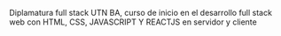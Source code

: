 Diplamatura full stack UTN BA, curso de inicio en el desarrollo full stack web con HTML, CSS, JAVASCRIPT Y REACTJS en servidor y cliente

